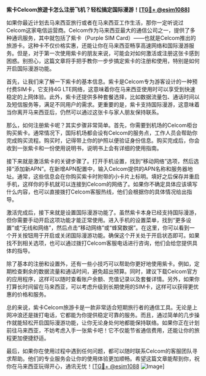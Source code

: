 **紫卡Celcom旅遊卡怎么注册飞机？轻松搞定国际漫游！[[TG💪+ @esim1088](https://t.me/s/esim1088)]**

如果你最近计划去马来西亚旅行或者在马来西亚工作生活，那你一定听说过Celcom这家电信运营商。Celcom作为马来西亚最大的通信公司之一，提供了多种通讯服务，其中就包括了紫卡（Purple SIM Card）——也就是Celcom推出的旅游卡。这种卡不仅价格实惠，还能让你在马来西亚畅享高速网络和国际漫游服务。但是，对于第一次使用紫卡的朋友来说，可能会对如何激活或注册这张卡感到困惑。别担心，这篇文章将手把手教你一步步搞定紫卡的注册和使用，特别是如何开启国际漫游功能。

首先，让我们来了解一下紫卡的基本信息。紫卡是Celcom专为游客设计的一种预付费SIM卡，它支持4G LTE网络，这意味着你在马来西亚使用时可以享受到快速稳定的上网体验。此外，紫卡还提供多种套餐选择，比如数据流量包、通话时间以及短信服务等，满足不同用户的需求。更重要的是，紫卡支持国际漫游，这意味着当你离开马来西亚后，仍然可以通过这张卡与家人朋友保持联系。

那么，如何注册紫卡呢？其实步骤非常简单。首先，你需要到机场的Celcom柜台购买紫卡。通常情况下，国际机场都会设有Celcom的服务点，工作人员会帮助你完成购买流程。购买时，记得带上你的护照以便验证身份信息。购买完成后，你会收到一张紫卡和一份使用说明书，说明书上会有详细的使用指南。

接下来就是激活紫卡的关键步骤了。打开手机设置，找到“移动网络”选项，然后选择“添加新APN”。在新增APN配置中，输入Celcom提供的APN名称和服务器地址。通常，这些信息会在你购买紫卡时附带的小卡片上标明。填好之后保存并重启手机，这样你的手机就可以连接到Celcom的网络了。如果你不确定具体应该填写什么内容，也可以直接拨打Celcom客服热线，他们会根据你的具体情况给出指导。

激活完成后，接下来就是设置国际漫游功能了。虽然紫卡本身已经支持国际漫游，但你需要手动开启这项功能才能正常使用。进入手机的设置菜单，找到“更多设置”或“无线和网络”，然后点击“移动网络”或“蜂窝数据”。在这里，你可以看到一个开关按钮用于开启或关闭国际漫游功能。确保这个开关处于开启状态即可。如果找不到相关选项，也可以通过拨打Celcom客服电话进行咨询，他们会给您提供具体的指导。

除了基本的注册和设置外，还有一些小技巧可以帮助你更好地使用紫卡。例如，定期检查剩余的数据流量和通话时间，避免超出预算。同时，建议下载Celcom官方的应用程序，这样可以随时查看账户余额、充值记录以及套餐详情。另外，如果你打算长时间留在马来西亚，可以考虑升级到长期使用的SIM卡，这样可以获得更优惠的价格和服务。

总的来说，紫卡Celcom旅游卡是一款非常适合短期旅行者的通信工具。无论是上网冲浪还是拨打电话，它都能为你提供稳定可靠的服务。而且，通过简单的几步操作就能轻松开启国际漫游功能，让你无论身处何地都能保持联络。如果你正在计划前往马来西亚，不妨考虑入手一张紫卡吧！它不仅能节省通信费用，还能让你的旅程更加便捷舒适。

最后，如果你在使用过程中遇到任何问题，都可以随时联系Celcom的客服团队寻求帮助。他们的专业服务会让你的使用体验更加顺畅。希望这篇文章能帮到你，祝你在马来西亚玩得开心，通讯无忧！[[TG💪+ @esim1088](https://t.me/s/esim1088) ![Image](https://i.postimg.cc/4NQfJmqS/Snipaste-2025-05-13-00-14-12.png)]